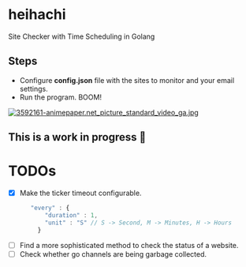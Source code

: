 # heihachi
Site Checker with Time Scheduling in Golang

## Steps
 - Configure __config.json__ file with the sites to monitor and your email settings.
 - Run the program. BOOM!

[![3592161-animepaper.net_picture_standard_video_ga.jpg](https://s9.postimg.org/xu0h64gv3/3592161_animepaper_net_picture_standard_video_ga.jpg)](https://postimg.org/image/i8j5m64wr/)

## **This is a work in progress** :construction_worker:


# TODOs
- [X] Make the ticker timeout configurable.
     ```JavaScript
        "every" : {
            "duration" : 1,
            "unit" : "S" // S -> Second, M -> Minutes, H -> Hours
          }
     ```
- [ ] Find a more sophisticated method to check the status of a website.
- [ ] Check whether go channels are being garbage collected.
